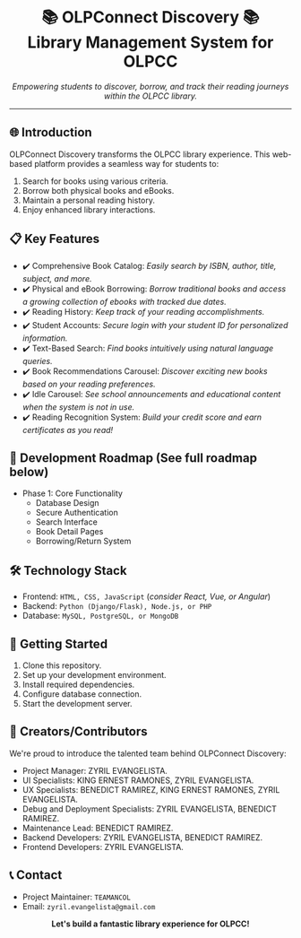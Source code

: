 <h1 align="center">📚 OLPConnect Discovery 📚<br/>Library Management System for OLPCC</h1>
<p align="center">
  <i>Empowering students to discover, borrow, and track their reading journeys within the OLPCC library.</i>
</p>

---

## 🌐 Introduction
OLPConnect Discovery transforms the OLPCC library experience. This web-based platform provides a seamless way for students to:
1. Search for books using various criteria.
2. Borrow both physical books and eBooks.
3. Maintain a personal reading history.
4. Enjoy enhanced library interactions.

## 📋 Key Features
- ✔️ Comprehensive Book Catalog: _Easily search by ISBN, author, title, subject, and more._
- ✔️ Physical and eBook Borrowing: _Borrow traditional books and access a growing collection of ebooks with tracked due dates._
- ✔️ Reading History: _Keep track of your reading accomplishments._
- ✔️ Student Accounts: _Secure login with your student ID for personalized information._
- ✔️ Text-Based Search: _Find books intuitively using natural language queries._
- ✔️ Book Recommendations Carousel: _Discover exciting new books based on your reading preferences._
- ✔️ Idle Carousel: _See school announcements and educational content when the system is not in use._
- ✔️ Reading Recognition System: _Build your credit score and earn certificates as you read!_

## 🚀 Development Roadmap (See full roadmap below)
- Phase 1: Core Functionality
  - Database Design
  - Secure Authentication
  - Search Interface
  - Book Detail Pages
  - Borrowing/Return System

## 🛠️ Technology Stack
- Frontend: `HTML, CSS, JavaScript` (_consider React, Vue, or Angular_)
- Backend: `Python (Django/Flask), Node.js, or PHP`
- Database: `MySQL, PostgreSQL, or MongoDB`

## 🏁 Getting Started
1. Clone this repository.
2. Set up your development environment.
3. Install required dependencies.
4. Configure database connection.
5. Start the development server.

## 👥 Creators/Contributors
We're proud to introduce the talented team behind OLPConnect Discovery:

- Project Manager: ZYRIL EVANGELISTA.
- UI Specialists: KING ERNEST RAMONES, ZYRIL EVANGELISTA.
- UX Specialists: BENEDICT RAMIREZ, KING ERNEST RAMONES, ZYRIL EVANGELISTA.
- Debug and Deployment Specialists: ZYRIL EVANGELISTA, BENEDICT RAMIREZ.
- Maintenance Lead: BENEDICT RAMIREZ.
- Backend Developers: ZYRIL EVANGELISTA, BENEDICT RAMIREZ.
- Frontend Developers: ZYRIL EVANGELISTA.

## 📞 Contact
- Project Maintainer: `TEAMANCOL`
- Email: `zyril.evangelista@gmail.com`

<p align="center">
  <b>Let's build a fantastic library experience for OLPCC!</b>
</p>
